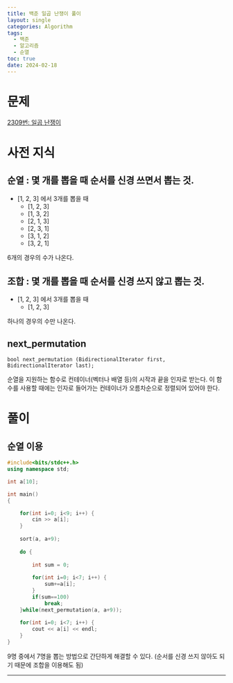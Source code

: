 ```yaml
---
title: 백준 일곱 난쟁이 풀이
layout: single
categories: Algorithm
tags:
  - 백준
  - 알고리즘
  - 순열
toc: true
date: 2024-02-18
---
```

#  문제
[2309번: 일곱 난쟁이](https://www.acmicpc.net/problem/2309)

# 사전 지식

## 순열 : 몇 개를 뽑을 때 순서를 신경 쓰면서 뽑는 것.

+ [1, 2, 3] 에서 3개를 뽑을 때 
	+ [1, 2, 3]
	+ [1, 3, 2]
	+ [2, 1, 3]
	+ [2, 3, 1]
	+ [3, 1, 2]
	+ [3, 2, 1]

6개의 경우의 수가 나온다.
## 조합 : 몇 개를 뽑을 때 순서를 신경 쓰지 않고 뽑는 것.

 + [1, 2, 3] 에서 3개를 뽑을 때
	 + [1, 2, 3] 

하나의 경우의 수만 나온다.

## next_permutation

`bool next_permutation (BidirectionalIterator first, BidirectionalIterator last);`

순열을 지원하는 함수로 컨테이너(벡터나 배열 등)의 시작과 끝을 인자로 받는다. 이 함수를 사용할 때에는 인자로 들어가는 컨테이너가 오름차순으로 정렬되어 있어야 한다.

# 풀이

## 순열 이용
``` c++
#include<bits/stdc++.h>
using namespace std;

int a[10];

int main() 
{

	for(int i=0; i<9; i++) {
		cin >> a[i];
	}
	
	sort(a, a+9);
	
	do {
		
		int sum = 0;
		
		for(int i=0; i<7; i++) {
			sum+=a[i];	
		}
		if(sum==100)
			break;
	}while(next_permutation(a, a+9));
	
	for(int i=0; i<7; i++) {
		cout << a[i] << endl;
	}
}
```

9명 중에서 7명을 뽑는 방법으로 간단하게 해결할 수 있다. (순서를 신경 쓰지 않아도 되기 때문에 조합을 이용해도 됨)




---


